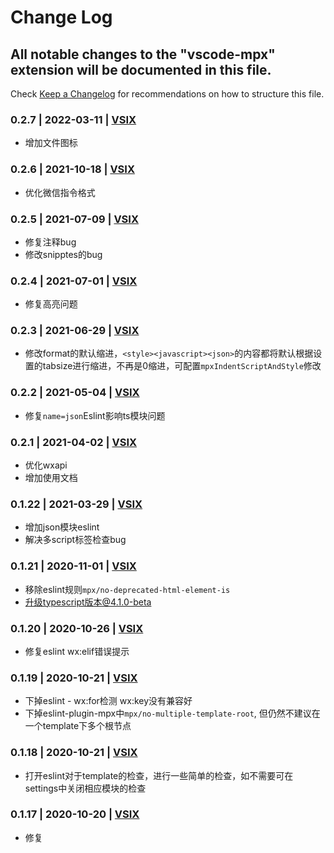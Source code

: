 # Change Log

## All notable changes to the "vscode-mpx" extension will be documented in this file.

Check [Keep a Changelog](http://keepachangelog.com/) for recommendations on how to structure this file.

### 0.2.7 | 2022-03-11 | [VSIX](https://marketplace.visualstudio.com/_apis/public/gallery/publishers/pagnkelly/vsextensions/mpx/0.2.7/vspackage)
- 增加文件图标

### 0.2.6 | 2021-10-18 | [VSIX](https://marketplace.visualstudio.com/_apis/public/gallery/publishers/pagnkelly/vsextensions/mpx/0.2.6/vspackage)
- 优化微信指令格式

### 0.2.5 | 2021-07-09 | [VSIX](https://marketplace.visualstudio.com/_apis/public/gallery/publishers/pagnkelly/vsextensions/mpx/0.2.5/vspackage)
- 修复注释bug
- 修改snipptes的bug

### 0.2.4 | 2021-07-01 | [VSIX](https://marketplace.visualstudio.com/_apis/public/gallery/publishers/pagnkelly/vsextensions/mpx/0.2.4/vspackage)
- 修复高亮问题

### 0.2.3 | 2021-06-29 | [VSIX](https://marketplace.visualstudio.com/_apis/public/gallery/publishers/pagnkelly/vsextensions/mpx/0.2.3/vspackage)
- 修改format的默认缩进，`<style><javascript><json>`的内容都将默认根据设置的tabsize进行缩进，不再是0缩进，可配置`mpxIndentScriptAndStyle`修改

### 0.2.2 | 2021-05-04 | [VSIX](https://marketplace.visualstudio.com/_apis/public/gallery/publishers/pagnkelly/vsextensions/mpx/0.2.2/vspackage)

- 修复`name=json`Eslint影响ts模块问题

### 0.2.1 | 2021-04-02 | [VSIX](https://marketplace.visualstudio.com/_apis/public/gallery/publishers/pagnkelly/vsextensions/mpx/0.2.1/vspackage)

- 优化wxapi
- 增加使用文档

### 0.1.22 | 2021-03-29 | [VSIX](https://marketplace.visualstudio.com/_apis/public/gallery/publishers/pagnkelly/vsextensions/mpx/0.1.22/vspackage)

- 增加json模块eslint
- 解决多script标签检查bug

### 0.1.21 | 2020-11-01 | [VSIX](https://marketplace.visualstudio.com/_apis/public/gallery/publishers/pagnkelly/vsextensions/mpx/0.1.21/vspackage)

- 移除eslint规则`mpx/no-deprecated-html-element-is`
- 升级typescript版本@4.1.0-beta

### 0.1.20 | 2020-10-26 | [VSIX](https://marketplace.visualstudio.com/_apis/public/gallery/publishers/pagnkelly/vsextensions/mpx/0.1.20/vspackage)

- 修复eslint wx:elif错误提示

### 0.1.19 | 2020-10-21 | [VSIX](https://marketplace.visualstudio.com/_apis/public/gallery/publishers/pagnkelly/vsextensions/mpx/0.1.19/vspackage)

- 下掉eslint - wx:for检测 wx:key没有兼容好
- 下掉eslint-plugin-mpx中`mpx/no-multiple-template-root`, 但仍然不建议在一个template下多个根节点

### 0.1.18 | 2020-10-21 | [VSIX](https://marketplace.visualstudio.com/_apis/public/gallery/publishers/pagnkelly/vsextensions/mpx/0.1.18/vspackage)

- 打开eslint对于template的检查，进行一些简单的检查，如不需要可在settings中关闭相应模块的检查

### 0.1.17 | 2020-10-20 | [VSIX](https://marketplace.visualstudio.com/_apis/public/gallery/publishers/pagnkelly/vsextensions/mpx/0.1.17/vspackage)

- 修复<script lang="ts">eslint错误

### 0.1.16 | 2020-09-10 | [VSIX](https://marketplace.visualstudio.com/_apis/public/gallery/publishers/pagnkelly/vsextensions/mpx/0.1.16/vspackage)

- 修复高亮与vetur冲突

### 0.1.15 | 2020-09-03 | [VSIX](https://marketplace.visualstudio.com/_apis/public/gallery/publishers/pagnkelly/vsextensions/mpx/0.1.15/vspackage)

- 增加format功能

### 0.1.14 | 2020-08-14 | [VSIX](https://marketplace.visualstudio.com/_apis/public/gallery/publishers/pagnkelly/vsextensions/mpx/0.1.14/vspackage)

- 增加js模块的lint
- 增加template的补全标签属性

### 0.1.13 | 2020-07-26 | [VSIX](https://marketplace.visualstudio.com/_apis/public/gallery/publishers/pagnkelly/vsextensions/mpx/0.1.13/vspackage)

- 修复bug
- 增加wxapi，可以在`<script>`里通过mpx.xxx查看wxapi

### 0.1.11 | 2020-07-13 | [VSIX](https://marketplace.visualstudio.com/_apis/public/gallery/publishers/pagnkelly/vsextensions/mpx/0.1.11/vspackage)

- 因存在无法解决问题，移除weppack，体积增大了
- 增加snippets语法,可以尝试输入`mpx`查看相关代码块

### 0.1.2 | 2019-12-17 | [VSIX](https://marketplace.visualstudio.com/_apis/public/gallery/publishers/pagnkelly/vsextensions/mpx/0.1.2/vspackage)

- 增加webpack优化包体积，下载更快

### 0.1.1 | 2019-12-16 | [VSIX](https://marketplace.visualstudio.com/_apis/public/gallery/publishers/pagnkelly/vsextensions/mpx/0.1.1/vspackage)

- 修复与vetur冲突

### 0.1.0 | 2019-12-11 | [VSIX](https://marketplace.visualstudio.com/_apis/public/gallery/publishers/pagnkelly/vsextensions/mpx/0.1.0/vspackage)

- 增加语言服务器语言

### 0.0.1 | 2019-12-03 | [VSIX](https://marketplace.visualstudio.com/_apis/public/gallery/publishers/pagnkelly/vsextensions/mpx/0.0.1/vspackage)

- 文字高亮 同vue插件

